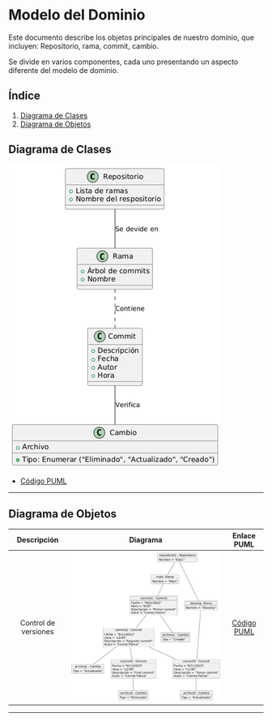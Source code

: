 # Modelo del Dominio

Este documento describe los objetos principales de nuestro dominio, que incluyen: Repositorio, rama, commit, cambio.

Se divide en varios componentes, cada uno presentando un aspecto diferente del modelo de dominio.

## Índice
1. [Diagrama de Clases](#diagrama-de-clases)
2. [Diagrama de Objetos](#diagrama-de-objetos)

## Diagrama de Clases

![Diagrama de Clases](./clases.png)
- [Código PUML](./git.plantuml)

-----

## Diagrama de Objetos

| Descripción | Diagrama | Enlace PUML |
| :---: | :---: | :---: |
| Control de versiones | ![alt text](image-1.png) | [Código PUML](./git1.plantuml) |

----


